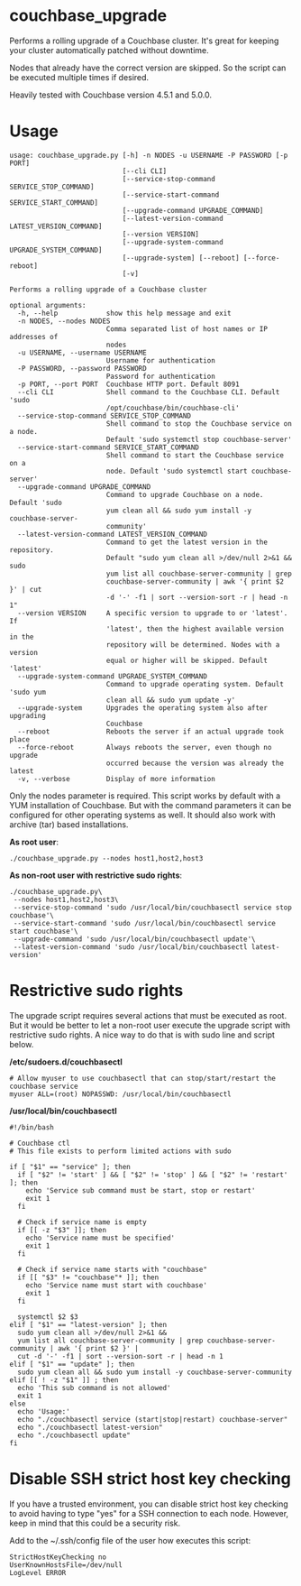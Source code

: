 # couchbase_upgrade

Performs a rolling upgrade of a Couchbase cluster. It's great for keeping your cluster automatically
patched without downtime.

Nodes that already have the correct version are skipped. So the script can be executed multiple times if desired. 

Heavily tested with Couchbase version 4.5.1 and 5.0.0.

# Usage

    usage: couchbase_upgrade.py [-h] -n NODES -u USERNAME -P PASSWORD [-p PORT]
                                [--cli CLI]
                                [--service-stop-command SERVICE_STOP_COMMAND]
                                [--service-start-command SERVICE_START_COMMAND]
                                [--upgrade-command UPGRADE_COMMAND]
                                [--latest-version-command LATEST_VERSION_COMMAND]
                                [--version VERSION]
                                [--upgrade-system-command UPGRADE_SYSTEM_COMMAND]
                                [--upgrade-system] [--reboot] [--force-reboot]
                                [-v]
    
    Performs a rolling upgrade of a Couchbase cluster
    
    optional arguments:
      -h, --help            show this help message and exit
      -n NODES, --nodes NODES
                            Comma separated list of host names or IP addresses of
                            nodes
      -u USERNAME, --username USERNAME
                            Username for authentication
      -P PASSWORD, --password PASSWORD
                            Password for authentication
      -p PORT, --port PORT  Couchbase HTTP port. Default 8091
      --cli CLI             Shell command to the Couchbase CLI. Default 'sudo
                            /opt/couchbase/bin/couchbase-cli'
      --service-stop-command SERVICE_STOP_COMMAND
                            Shell command to stop the Couchbase service on a node.
                            Default 'sudo systemctl stop couchbase-server'
      --service-start-command SERVICE_START_COMMAND
                            Shell command to start the Couchbase service on a
                            node. Default 'sudo systemctl start couchbase-server'
      --upgrade-command UPGRADE_COMMAND
                            Command to upgrade Couchbase on a node. Default 'sudo
                            yum clean all && sudo yum install -y couchbase-server-
                            community'
      --latest-version-command LATEST_VERSION_COMMAND
                            Command to get the latest version in the repository.
                            Default "sudo yum clean all >/dev/null 2>&1 && sudo
                            yum list all couchbase-server-community | grep
                            couchbase-server-community | awk '{ print $2 }' | cut
                            -d '-' -f1 | sort --version-sort -r | head -n 1"
      --version VERSION     A specific version to upgrade to or 'latest'. If
                            'latest', then the highest available version in the
                            repository will be determined. Nodes with a version
                            equal or higher will be skipped. Default 'latest'
      --upgrade-system-command UPGRADE_SYSTEM_COMMAND
                            Command to upgrade operating system. Default 'sudo yum
                            clean all && sudo yum update -y'
      --upgrade-system      Upgrades the operating system also after upgrading
                            Couchbase
      --reboot              Reboots the server if an actual upgrade took place
      --force-reboot        Always reboots the server, even though no upgrade
                            occurred because the version was already the latest
      -v, --verbose         Display of more information

Only the nodes parameter is required. This script works by default with a YUM installation
of Couchbase. But with the command parameters it can be configured for other operating
systems as well. It should also work with archive (tar) based installations.

**As root user**:

    ./couchbase_upgrade.py --nodes host1,host2,host3
                
**As non-root user with restrictive sudo rights**:

    ./couchbase_upgrade.py\
     --nodes host1,host2,host3\
     --service-stop-command 'sudo /usr/local/bin/couchbasectl service stop couchbase'\
     --service-start-command 'sudo /usr/local/bin/couchbasectl service start couchbase'\
     --upgrade-command 'sudo /usr/local/bin/couchbasectl update'\
     --latest-version-command 'sudo /usr/local/bin/couchbasectl latest-version'

# Restrictive sudo rights

The upgrade script requires several actions that must be executed as root. But it would be
better to let a non-root user execute the upgrade script with restrictive sudo rights. A nice way
to do that is with sudo line and script below. 

**/etc/sudoers.d/couchbasectl**

    # Allow myuser to use couchbasectl that can stop/start/restart the couchbase service
    myuser ALL=(root) NOPASSWD: /usr/local/bin/couchbasectl

**/usr/local/bin/couchbasectl**

    #!/bin/bash
    
    # Couchbase ctl
    # This file exists to perform limited actions with sudo
    
    if [ "$1" == "service" ]; then
      if [ "$2" != 'start' ] && [ "$2" != 'stop' ] && [ "$2" != 'restart' ]; then
        echo 'Service sub command must be start, stop or restart'
        exit 1
      fi
    
      # Check if service name is empty
      if [[ -z "$3" ]]; then
        echo 'Service name must be specified'
        exit 1
      fi
    
      # Check if service name starts with "couchbase"
      if [[ "$3" != "couchbase"* ]]; then
        echo 'Service name must start with couchbase'
        exit 1
      fi
    
      systemctl $2 $3
    elif [ "$1" == "latest-version" ]; then
      sudo yum clean all >/dev/null 2>&1 &&
      yum list all couchbase-server-community | grep couchbase-server-community | awk '{ print $2 }' |
      cut -d '-' -f1 | sort --version-sort -r | head -n 1
    elif [ "$1" == "update" ]; then
      sudo yum clean all && sudo yum install -y couchbase-server-community
    elif [[ ! -z "$1" ]] ; then
      echo 'This sub command is not allowed'
      exit 1
    else
      echo 'Usage:'
      echo "./couchbasectl service (start|stop|restart) couchbase-server"
      echo "./couchbasectl latest-version"
      echo "./couchbasectl update"
    fi

# Disable SSH strict host key checking

If you have a trusted environment, you can disable strict host key checking to avoid having to type "yes"
for a SSH connection to each node. However, keep in mind that this could be a security risk.

Add to the ~/.ssh/config file of the user how executes this script:

    StrictHostKeyChecking no
    UserKnownHostsFile=/dev/null
    LogLevel ERROR
